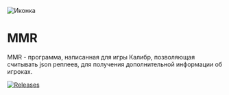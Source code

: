
![Иконка](assets/IconForMMR.ico)

# __MMR__

MMR - программа, написанная для игры Калибр, позволяющая считывать json реплеев, для получения дополнительной информации об игроках.

[![Releases](https://img.shields.io/github/downloads/Vargassss/MMRapp/total?link=https%3A%2F%2Fgithub.com%2FVargassss%2FMMRapp%2Freleases)](https://github.com/Vargassss/MMRapp/releases)

